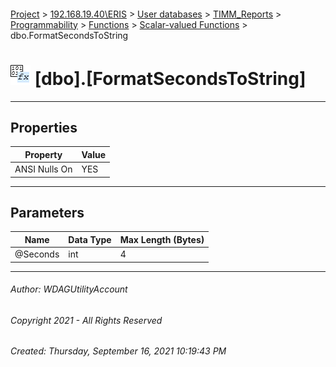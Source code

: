 #### 

[Project](../../../../../../index.md) > [192.168.19.40\\ERIS](../../../../../index.md) > [User databases](../../../../index.md) > [TIMM_Reports](../../../index.md) > [Programmability](../../index.md) > [Functions](../index.md) > [Scalar-valued Functions](Scalar-valued_Functions.md) > dbo.FormatSecondsToString

# ![Scalar-valued Functions](../../../../../../Images/Function_Scalar32.png) [dbo].[FormatSecondsToString]

---

## <a name="#properties"></a>Properties

| Property | Value |
|---|---|
| ANSI Nulls On | YES |


---

## <a name="#parameters"></a>Parameters

| Name | Data Type | Max Length (Bytes) |
|---|---|---|
| @Seconds | int | 4 |


---

###### Author:  WDAGUtilityAccount

###### Copyright 2021 - All Rights Reserved

###### Created: Thursday, September 16, 2021 10:19:43 PM

